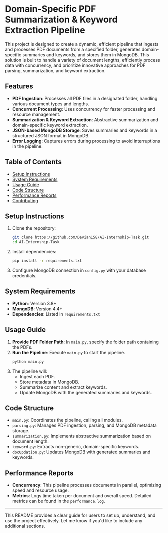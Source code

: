 # Domain-Specific PDF Summarization & Keyword Extraction Pipeline

This project is designed to create a dynamic, efficient pipeline that ingests and processes PDF documents from a specified folder, generates domain-specific summaries and keywords, and stores them in MongoDB. This solution is built to handle a variety of document lengths, efficiently process data with concurrency, and prioritize innovative approaches for PDF parsing, summarization, and keyword extraction.

## Features
- **PDF Ingestion**: Processes all PDF files in a designated folder, handling various document types and lengths.
- **Concurrent Processing**: Uses concurrency for faster processing and resource management.
- **Summarization & Keyword Extraction**: Abstractive summarization and domain-specific keyword extraction.
- **JSON-based MongoDB Storage**: Saves summaries and keywords in a structured JSON format in MongoDB.
- **Error Logging**: Captures errors during processing to avoid interruptions in the pipeline.

## Table of Contents
- [Setup Instructions](#setup-instructions)
- [System Requirements](#system-requirements)
- [Usage Guide](#usage-guide)
- [Code Structure](#code-structure)
- [Performance Reports](#performance-reports)
- [Contributing](#contributing)

## Setup Instructions

1. Clone the repository:
    ```bash
    git clone https://github.com/Devian158/AI-Internship-Task.git
    cd AI-Internship-Task
    ```

2. Install dependencies:
    ```bash
    pip install -r requirements.txt
    ```

3. Configure MongoDB connection in `config.py` with your database credentials.

## System Requirements
- **Python**: Version 3.8+
- **MongoDB**: Version 4.4+
- **Dependencies**: Listed in `requirements.txt`

## Usage Guide
1. **Provide PDF Folder Path**: In `main.py`, specify the folder path containing the PDFs.
2. **Run the Pipeline**: Execute `main.py` to start the pipeline.
    ```bash
    python main.py
    ```
3. The pipeline will:
   - Ingest each PDF.
   - Store metadata in MongoDB.
   - Summarize content and extract keywords.
   - Update MongoDB with the generated summaries and keywords.

## Code Structure
- `main.py`: Coordinates the pipeline, calling all modules.
- `parsing.py`: Manages PDF ingestion, parsing, and MongoDB metadata storage.
- `summarization.py`: Implements abstractive summarization based on document length.
- `keyword.py`: Extracts non-generic, domain-specific keywords.
- `docUpdation.py`: Updates MongoDB with generated summaries and keywords.

## Performance Reports
- **Concurrency**: This pipeline processes documents in parallel, optimizing speed and resource usage.
- **Metrics**: Logs time taken per document and overall speed. Detailed metrics can be found in the `performance.log`.



--- 

This README provides a clear guide for users to set up, understand, and use the project effectively. Let me know if you'd like to include any additional sections.
